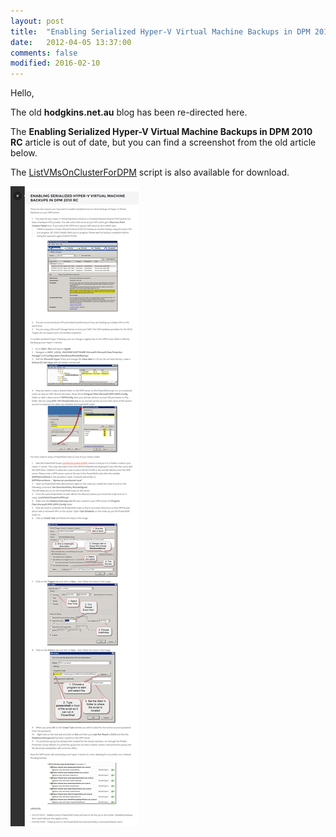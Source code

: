 ```yaml
---
layout: post
title:  "Enabling Serialized Hyper-V Virtual Machine Backups in DPM 2010 RC"
date:   2012-04-05 13:37:00
comments: false
modified: 2016-02-10
---
```


Hello,

The old **hodgkins.net.au** blog has been re-directed here.

The **Enabling Serialized Hyper-V Virtual Machine Backups in DPM 2010 RC** article is out of date, but you can find a screenshot from the old article below.

The [ListVMsOnClusterForDPM](http://bit.ly/DPM2010RCPS) script is also available for download.

![How To Run VirtualBox on WHS 2001 - Part 1](/images/posts/serialized_hyperv_backups/serialized_hyperv_backups_post.png "How To Run VirtualBox on WHS 2001 - Part 1")
